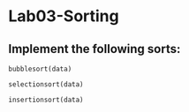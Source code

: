 # Lab03-Sorting

## Implement the following sorts:
    
    bubblesort(data)

    selectionsort(data)

    insertionsort(data)